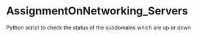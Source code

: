 # AssignmentOnNetworking_Servers
Python script to check the status of the subdomains which are up or down
